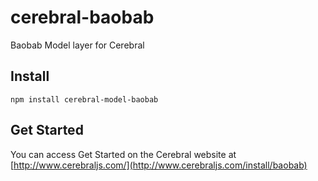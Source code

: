 # cerebral-baobab
Baobab Model layer for Cerebral

## Install
`npm install cerebral-model-baobab`

## Get Started
You can access Get Started on the Cerebral website at [http://www.cerebraljs.com/](http://www.cerebraljs.com/install/baobab)
